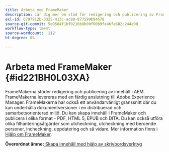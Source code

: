 ```yaml
---
title: Arbeta med FrameMaker
description: Lär dig mer om stöd för redigering och publicering av FrameMaker i AEM.
exl-id: 6797912b-3325-413c-ac88-877599b94678
source-git-commit: 5e0584f1bf0216b8b00f00b9fe46fa682c244e08
workflow-type: tm+mt
source-wordcount: '112'
ht-degree: 0%

---
```


# Arbeta med FrameMaker {#id221BH0L03XA}

FrameMakerna stöder redigering och publicering av innehåll i AEM. FrameMakerna levereras med en färdig anslutning till Adobe Experience Manager. FrameMakerna har också ett användarvänligt gränssnitt där du kan underhålla dokumentversioner i en distribuerad och samarbetsorienterad miljö. Du kan skapa innehåll i FrameMaker och publicera i olika format - PDF, HTML 5, EPUB och DITA. Du kan också utföra olika filhanteringsåtgärder som utcheckning, utcheckning med beroende personer, incheckning, uppdatering och så vidare. Mer information finns i [Hjälp om FrameMaker](https://help.adobe.com/en_US/framemaker/using/index.html).

**Överordnat ämne:**[ Skapa innehåll med hjälp av skrivbordsverktyg](author-desktop-tools.md)
